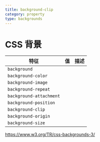```yaml
---
title: background-clip
category: property
type: backgrounds
---
```


# CSS 背景

| 特征 | 值 | 描述 |
| ---- | ---- |---- |
| `background` | | |
| `background-color` | | |
| `background-image` | | |
| `background-repeat` | | |
| `background-attachment` | | |
| `background-position` | | |
| `background-clip` | | |
| `background-origin` | | |
| `background-size` | | |

<https://www.w3.org/TR/css-backgrounds-3/>
